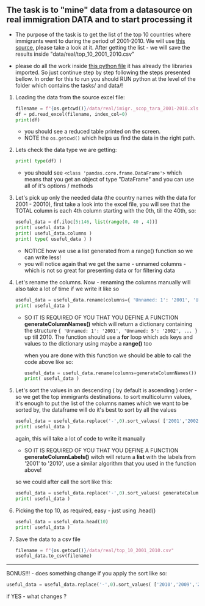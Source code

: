 ## The task is to "mine" data from a datasource on real immigration DATA and to start processing it


* The purpose of the task is to get the list of the top 10 countries where immigrants went to during the period of 2001-2010. We will use [this source](../data/real/imigr._scop_tara_2001-2010.xlsx), please take a look at it. After getting the list - we will save the results inside "data/real/top_10_2001_2010.csv"

* please do all the work inside [this python file](../tests/panda.basics.real.data.2001_2010.top10.py) it has already the libraries imported. So just continue step by step following the steps presented bellow. In order for this to run you should RUN python at the level of the folder which contains the tasks/ and data/!

1. Loading the data from the source excel file:
    ```python
    filename = f"{os.getcwd()}/data/real/imigr._scop_tara_2001-2010.xlsx"
    df = pd.read_excel(filename, index_col=0)
    print(df)

    ```  
    * you should see a reduced table printed on the screen.
    * NOTE the ```os.getcwd()``` which helps us find the data in the right path. 
2. Lets check the data type we are getting:    
    ```python
    print( type(df) )
    ```  
    * you should see ```<class 'pandas.core.frame.DataFrame'>``` which means that you get an object of type "DataFrame" and you can use all of it's options / methods
   
3. Let's pick up only the needed data (the country names with the data for 2001 - 20010), first take a look into the excel file, you will see that the TOTAL column is each 4th column starting with the 0th, till the 40th, so:    
    ```python
    useful_data = df.iloc[5:146, list(range(0, 40 , 4))]
    print( useful_data )
    print( useful_data.columns )
    print( type( useful_data ) )
    ```  
    * NOTICE how we use a list generated from a range() function so we can write less! 
    * you will notice again that we get the same - unnamed columns - which is not so great for presenting data or for filtering data
5. Let's rename the columns. Now - renaming the columns manually will also take a lot of time if we write it like so
    ```python
    useful_data = useful_data.rename(columns={ 'Unnamed: 1': '2001', 'Unnamed: 5': '2002', ... })
    print( useful_data )
    ``` 
    * SO IT IS REQUIRED OF YOU THAT YOU DEFINE A FUNCTION **generateColumnNames()** which will return a dictionary containing the structure 
      ```{ 'Unnamed: 1': '2001', 'Unnamed: 5': '2002', ... }``` up till 2010. The function should use a **for** loop which ads keys and values to the dictionary using maybe a **range()** too

      when you are done with this function we should be able to call the code above like so:
      ```python
      useful_data = useful_data.rename(columns=generateColumnNames())
      print( useful_data )
      ``` 
6. Let's sort the values in an descending ( by default is ascending ) order - so we get the top immigrants destinations. 
   to sort multicolumn values, it's enough to put the list of the columns names which we want to be sorted by, the dataframe will do it's best to
   sort by all the values
   ```python
   useful_data = useful_data.replace('-',0).sort_values( ['2001','2002',...], ascending = False )
   print( useful_data )
   ```  
   again, this will take a lot of code to write it manually 
   * SO IT IS REQUIRED OF YOU THAT YOU DEFINE A FUNCTION **generateColumnLabels()** witch will return a **list** with the labels from '2001' to '2010', use a similar algorithm that you used in the function above!

   so we could after call the sort like this:
   ```python
   useful_data = useful_data.replace('-',0).sort_values( generateColumnLabels(), ascending = False )
   print( useful_data )
   ```   

7. Picking the top 10, as required, easy - just using .head()
   ```python
   useful_data = useful_data.head(10)
   print( useful_data )
   ```  
   
8. Save the data to a csv file   
   ```python
   filename = f"{os.getcwd()}/data/real/top_10_2001_2010.csv"
   useful_data.to_csv(filename)
   ```   
 
---

BONUS!!! - does something change if you apply the sort like so: 
```python
useful_data = useful_data.replace('-',0).sort_values( ['2010','2009','2008',...,'2001'], ascending = False )
```
if YES - what changes ?
